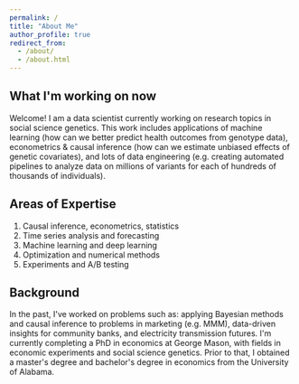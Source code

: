 ```yaml
---
permalink: /
title: "About Me"
author_profile: true
redirect_from: 
  - /about/
  - /about.html
---
```


## What I'm working on now

Welcome! I am a data scientist currently working on research topics in social science genetics. This work includes applications of machine learning (how can we better predict health outcomes from genotype data), econometrics & causal inference (how can we estimate unbiased effects of genetic covariates), and lots of data engineering (e.g. creating automated pipelines to analyze data on millions of variants for each of hundreds of thousands of individuals). 

## Areas of Expertise

1. Causal inference, econometrics, statistics
2. Time series analysis and forecasting 
3. Machine learning and deep learning
4. Optimization and numerical methods
5. Experiments and A/B testing 

## Background

In the past, I've worked on problems such as: applying Bayesian methods and causal inference to problems in marketing (e.g. MMM), data-driven insights for community banks, and electricity transmission futures. I'm currently completing a PhD in economics at George Mason, with fields in economic experiments and social science genetics. Prior to that, I obtained a master's degree and bachelor's degree in economics from the University of Alabama.


